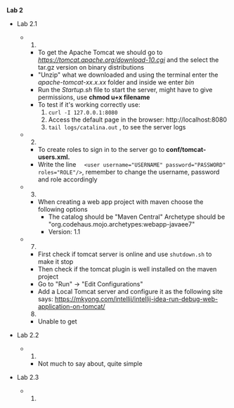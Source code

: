**Lab 2**

* Lab 2.1
  * 1)
    * To get the Apache Tomcat we should go to *https://tomcat.apache.org/download-10.cgi* and the select the tar.gz version on binary distributions
    * "Unzip" what we downloaded and using the terminal enter the *apache-tomcat-xx.x.xx* folder and inside we enter *bin*
    * Run the *Startup.sh* file to start the server, might have to give permissions, use **chmod u+x filename**
    * To test if it's working correctly use:
      1) ```curl -I 127.0.0.1:8080```
      2) Access the default page in the browser: http://localhost:8080
      3) ```tail logs/catalina.out``` , to see the server logs
  * 2)
    * To create roles to sign in to the server go to **conf/tomcat-users.xml.**
    * Write the line ```  <user username="USERNAME" password="PASSWORD" roles="ROLE"/>```, remember to change the username, password and role accordingly
  * 3) 
    * When creating a web app project with maven choose the following options
      * The catalog should be "Maven Central"
        Archetype should be "org.codehaus.mojo.archetypes:webapp-javaee7"
      * Version: 1.1
  * 7)
      * First check if tomcat server is online and use ````shutdown.sh```` to make it stop
      * Then check if the tomcat plugin is well installed on the maven project
      * Go to "Run" -> "Edit Configurations"
      * Add a Local Tomcat server and configure it as the following site says: https://mkyong.com/intellij/intellij-idea-run-debug-web-application-on-tomcat/
    8)
      * Unable to get

* Lab 2.2
  * 1)
    * Not much to say about, quite simple

* Lab 2.3
  *  1) 



